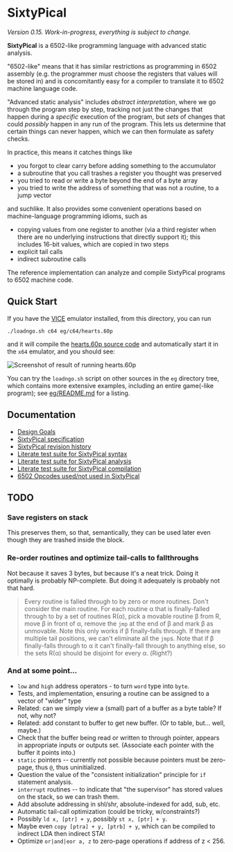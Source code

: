 SixtyPical
==========

_Version 0.15.  Work-in-progress, everything is subject to change._

**SixtyPical** is a 6502-like programming language with advanced
static analysis.

"6502-like" means that it has similar restrictions as programming
in 6502 assembly (e.g. the programmer must choose the registers that
values will be stored in) and is concomitantly easy for a compiler to
translate it to 6502 machine language code.

"Advanced static analysis" includes _abstract interpretation_, where we
go through the program step by step, tracking not just the changes that
happen during a _specific_ execution of the program, but _sets_ of changes
that could _possibly_ happen in any run of the program.  This lets us
determine that certain things can never happen, which we can then formulate
as safety checks.

In practice, this means it catches things like

*   you forgot to clear carry before adding something to the accumulator
*   a subroutine that you call trashes a register you thought was preserved
*   you tried to read or write a byte beyond the end of a byte array
*   you tried to write the address of something that was not a routine, to
    a jump vector

and suchlike.  It also provides some convenient operations based on
machine-language programming idioms, such as

*   copying values from one register to another (via a third register when
    there are no underlying instructions that directly support it); this
    includes 16-bit values, which are copied in two steps
*   explicit tail calls
*   indirect subroutine calls

The reference implementation can analyze and compile SixtyPical programs to
6502 machine code.

Quick Start
-----------

If you have the [VICE][] emulator installed, from this directory, you can run

    ./loadngo.sh c64 eg/c64/hearts.60p

and it will compile the [hearts.60p source code](eg/c64/hearts.60p) and
automatically start it in the `x64` emulator, and you should see:

![Screenshot of result of running hearts.60p](https://raw.github.com/catseye/SixtyPical/master/images/hearts.png)

You can try the `loadngo.sh` script on other sources in the `eg` directory
tree, which contains more extensive examples, including an entire
game(-like program); see [eg/README.md](eg/README.md) for a listing.

Documentation
-------------

*   [Design Goals](doc/Design%20Goals.md)
*   [SixtyPical specification](doc/SixtyPical.md)
*   [SixtyPical revision history](HISTORY.md)
*   [Literate test suite for SixtyPical syntax](tests/SixtyPical%20Syntax.md)
*   [Literate test suite for SixtyPical analysis](tests/SixtyPical%20Analysis.md)
*   [Literate test suite for SixtyPical compilation](tests/SixtyPical%20Compilation.md)
*   [6502 Opcodes used/not used in SixtyPical](doc/6502%20Opcodes.md)

TODO
----

### Save registers on stack

This preserves them, so that, semantically, they can be used later even though they
are trashed inside the block.

### Re-order routines and optimize tail-calls to fallthroughs

Not because it saves 3 bytes, but because it's a neat trick.  Doing it optimally
is probably NP-complete.  But doing it adequately is probably not that hard.

> Every routine is falled through to by zero or more routines.
> Don't consider the main routine.
> For each routine α that is finally-falled through to by a set of routines R(α),
> pick a movable routine β from R, move β in front of α, remove the `jmp` at the end of β and
> mark β as unmovable.
> Note this only works if β finally-falls through.  If there are multiple tail
> positions, we can't eliminate all the `jmp`s.
> Note that if β finally-falls through to α it can't finally-fall through to anything
> else, so the sets R(α) should be disjoint for every α. (Right?)

### And at some point...

*   `low` and `high` address operators - to turn `word` type into `byte`.
*   Tests, and implementation, ensuring a routine can be assigned to a vector of "wider" type
*   Related: can we simply view a (small) part of a buffer as a byte table?  If not, why not?
*   Related: add constant to buffer to get new buffer.  (Or to table, but... well, maybe.)
*   Check that the buffer being read or written to through pointer, appears in appropriate inputs or outputs set.
    (Associate each pointer with the buffer it points into.)
*   `static` pointers -- currently not possible because pointers must be zero-page, thus `@`, thus uninitialized.
*   Question the value of the "consistent initialization" principle for `if` statement analysis.
*   `interrupt` routines -- to indicate that "the supervisor" has stored values on the stack, so we can trash them.
*   Add absolute addressing in shl/shr, absolute-indexed for add, sub, etc.
*   Automatic tail-call optimization (could be tricky, w/constraints?)
*   Possibly `ld x, [ptr] + y`, possibly `st x, [ptr] + y`.
*   Maybe even `copy [ptra] + y, [ptrb] + y`, which can be compiled to indirect LDA then indirect STA!
*   Optimize `or|and|eor a, z` to zero-page operations if address of z < 256.

[VICE]: http://vice-emu.sourceforge.net/
